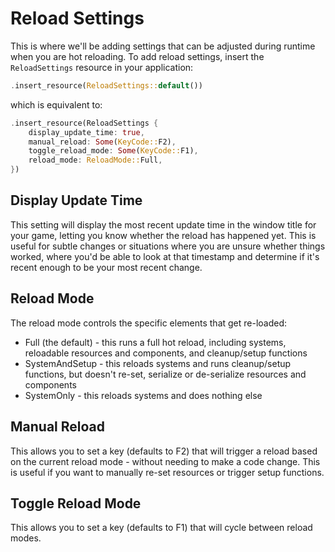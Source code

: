 # Reload Settings

This is where we'll be adding settings that can be adjusted during runtime when you are hot reloading.
To add reload settings, insert the `ReloadSettings` resource in your application:

```rust
.insert_resource(ReloadSettings::default())
```

which is equivalent to:

```rust
.insert_resource(ReloadSettings {
    display_update_time: true,
    manual_reload: Some(KeyCode::F2),
    toggle_reload_mode: Some(KeyCode::F1),
    reload_mode: ReloadMode::Full,
})
```

## Display Update Time

This setting will display the most recent update time in the window title for your game, letting you know whether the reload has happened yet. This is useful for subtle changes or situations where you are unsure whether things worked, where you'd be able to look at that timestamp and determine if it's recent enough to be your most recent change.

## Reload Mode

The reload mode controls the specific elements that get re-loaded:

- Full (the default) - this runs a full hot reload, including systems, reloadable resources and components, and cleanup/setup functions
- SystemAndSetup - this reloads systems and runs cleanup/setup functions, but doesn't re-set, serialize or de-serialize resources and components
- SystemOnly - this reloads systems and does nothing else

## Manual Reload

This allows you to set a key (defaults to F2) that will trigger a reload based on the current reload mode - without needing to make a code change. This is useful if you want to manually re-set resources or trigger setup functions.

## Toggle Reload Mode

This allows you to set a key (defaults to F1) that will cycle between reload modes.

